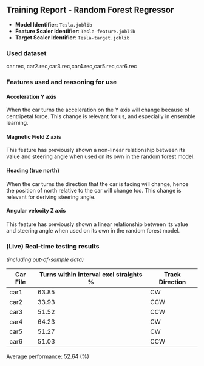 ## Training Report - Random Forest Regressor

- **Model Identifier**: `Tesla.joblib`
- **Feature Scaler Identifier**: `Tesla-feature.joblib`
- **Target Scaler Identifier**: `Tesla-target.joblib`

### Used dataset
car.rec, car2.rec,car3.rec,car4.rec,car5.rec,car6.rec

### Features used and reasoning for use
#### Acceleration Y axis
When the car turns the acceleration on the Y axis will change because of centripetal force. This change is relevant for us, and especially in ensemble learning.

#### Magnetic Field Z axis
This feature has previously shown a non-linear relationship between its value and steering angle when used on its own in the random forest model. 

#### Heading (true north)
When the car turns the direction that the car is facing will change, hence the position of north relative to the car will change too. This change is relevant for deriving steering angle.

#### Angular velocity Z axis
This feature has previously shown a linear relationship between its value and steering angle when used on its own in the random forest model.

### (Live) Real-time testing results 
*(including out-of-sample data)*

| Car File | Turns within interval excl straights % | Track Direction |
|----------|----------------------------------------|-----------------|
| car1     | 63.85                                  | CW              |
| car2     | 33.93                                  | CCW             |
| car3     | 51.52                                  | CCW             |
| car4     | 64.23                                  | CW              |
| car5     | 51.27                                  | CW              |
| car6     | 51.03                                  | CCW             |


Average performance: 52.64 (%)
